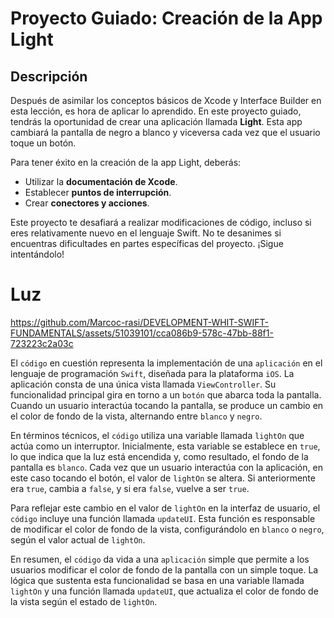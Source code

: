 # Proyecto Guiado: Creación de la App Light

## Descripción

Después de asimilar los conceptos básicos de Xcode y Interface Builder en esta lección, es hora de aplicar lo aprendido. En este proyecto guiado, tendrás la oportunidad de crear una aplicación llamada **Light**. Esta app cambiará la pantalla de negro a blanco y viceversa cada vez que el usuario toque un botón.

Para tener éxito en la creación de la app Light, deberás:

- Utilizar la **documentación de Xcode**.
- Establecer **puntos de interrupción**.
- Crear **conectores y acciones**.

Este proyecto te desafiará a realizar modificaciones de código, incluso si eres relativamente nuevo en el lenguaje Swift. No te desanimes si encuentras dificultades en partes específicas del proyecto. ¡Sigue intentándolo!

# Luz

https://github.com/Marcoc-rasi/DEVELOPMENT-WHIT-SWIFT-FUNDAMENTALS/assets/51039101/cca086b9-578c-47bb-88f1-723223c2a03c

El `código` en cuestión representa la implementación de una `aplicación` en el lenguaje de programación `Swift`, diseñada para la plataforma `iOS`. La aplicación consta de una única vista llamada `ViewController`. Su funcionalidad principal gira en torno a un `botón` que abarca toda la pantalla. Cuando un usuario interactúa tocando la pantalla, se produce un cambio en el color de fondo de la vista, alternando entre `blanco` y `negro`.

En términos técnicos, el `código` utiliza una variable llamada `lightOn` que actúa como un interruptor. Inicialmente, esta variable se establece en `true`, lo que indica que la luz está encendida y, como resultado, el fondo de la pantalla es `blanco`. Cada vez que un usuario interactúa con la aplicación, en este caso tocando el botón, el valor de `lightOn` se altera. Si anteriormente era `true`, cambia a `false`, y si era `false`, vuelve a ser `true`.

Para reflejar este cambio en el valor de `lightOn` en la interfaz de usuario, el `código` incluye una función llamada `updateUI`. Esta función es responsable de modificar el color de fondo de la vista, configurándolo en `blanco` o `negro`, según el valor actual de `lightOn`.

En resumen, el `código` da vida a una `aplicación` simple que permite a los usuarios modificar el color de fondo de la pantalla con un simple toque. La lógica que sustenta esta funcionalidad se basa en una variable llamada `lightOn` y una función llamada `updateUI`, que actualiza el color de fondo de la vista según el estado de `lightOn`.



